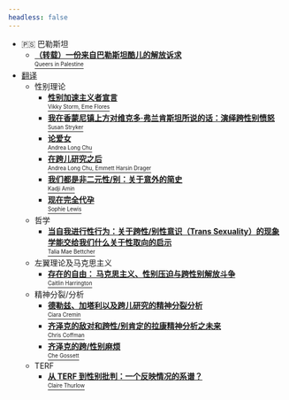 ```yaml
---
headless: false
---
```


- 🇵🇸 巴勒斯坦
  - [**（转载）一份来自巴勒斯坦酷儿的解放诉求** <br/><sup><sub>Queers in Palestine</sub></sup>](/docs/palestine/queer_lib_palestine.md)
- [翻译](/docs/translated)
  - 性别理论
    - [**性别加速主义者宣言** <br/><sup><sub>Vikky Storm, Eme Flores</sub></sup>](/docs/translated/gender-accelerationist-manifesto)
    - [**我在香蒙尼镇上方对维克多·弗兰肯斯坦所说的话：演绎跨性别愤怒** <br/><sup><sub>Susan Stryker</sub></sup>](/docs/translated/my-words-to-victor-frankenstein)
    - [**论爱女** <br/><sup><sub>Andrea Long Chu</sub></sup>](/docs/translated/on-liking-women)
    - [**在跨儿研究之后** <br/><sup><sub>Andrea Long Chu, Emmett Harsin Drager</sub></sup>](/docs/translated/after_trans_studies)
    - [**我们都是非二元性/别：关于意外的简史** <br/><sup><sub>Kadji Amin</sub></sup>](/docs/translated/we_are_all_nonbinary)
    - [**现在完全代孕** <br/><sup><sub>Sophie Lewis</sub></sup>](/docs/translated/full_surrogacy_now)
  - 哲学
    - [**当自我进行性行为：关于跨性/别性意识（Trans Sexuality）的现象学能交给我们什么关于性取向的启示** <br/><sup><sub>Talia Mae Bettcher</sub></sup>](/docs/translated/philosophy/trans_orientation)
  - 左翼理论及马克思主义
    - [**存在的自由： 马克思主义、性别压迫与跨性别解放斗争** <br/><sup><sub>Caitlin Harrington</sub></sup>](/docs/translated/marxism/freedom_to_be)
  - 精神分裂/分析
    - [**德勒兹、加塔利以及跨儿研究的精神分裂分析** <br/><sup><sub>Ciara Cremin</sub></sup>](/docs/translated/deleuze-guattari-and-the-schizoanalysis-of-trans-studies)
    - [**齐泽克的敌对和跨性/别肯定的拉康精神分析之未来** <br/><sup><sub>Chris Coffman</sub></sup>](/docs/translated/zizeks_antagonism)
    - [**齐泽克的跨/性别麻烦** <br/><sup><sub>Che Gossett</sub></sup>](/docs/translated/zizek_transtrouble)
  - TERF
    - [**从 TERF 到性别批判：一个反映情况的系谱？** <br/><sup><sub>Claire Thurlow</sub></sup>](/docs/translated/from-terf-to-gender-critical-a-telling-genealogy)
<!--[口述史](/docs/oral_history/)--> 
